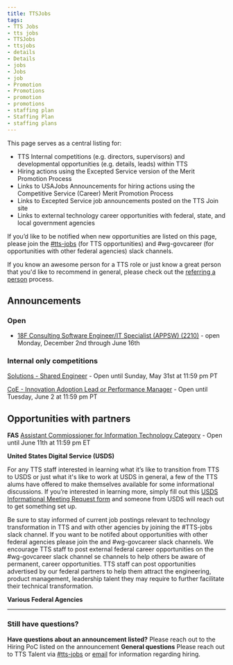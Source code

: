 ```yaml
---
title: TTSJobs
tags:
- TTS Jobs
- tts jobs
- TTSJobs
- ttsjobs
- details
- Details
- jobs 
- Jobs
- job
- Promotion
- Promotions
- promotion
- promotions
- staffing plan
- Staffing Plan
- staffing plans
---
```


This page serves as a central listing for:

- TTS Internal competitions (e.g. directors, supervisors) and developmental opportunities (e.g. details, leads) within TTS
- Hiring actions using the Excepted Service version of the Merit Promotion Process
- Links to USAJobs Announcements for hiring actions using the Competitive Service (Career) Merit Promotion Process
- Links to Excepted Service job announcements posted on the TTS Join site
- Links to external technology career opportunities with federal, state, and local government agencies 

If you’d like to be notified when new opportunities are listed on this page, please join the [#tts-jobs](https://gsa-tts.slack.com/messages/tts-jobs/) (for TTS opportunities) and #wg-govcareer (for opportunities with other federal agencies) slack channels.

If you know an awesome person for a TTS role or just know a great person that you'd like to recommend in general, please check out the [referring a person]({{site.baseurl}}/talent/#referring-a-person) process.

## Announcements

### Open

- [18F Consulting Software Engineer/IT Specialist (APPSW) (2210)](https://join.tts.gsa.gov/join/consulting-software-engineer/)  - open Monday, December 2nd through June 16th


### Internal only competitions

[Solutions - Shared Engineer](https://docs.google.com/document/d/1I4dRjWj9OzuuFQJvGppnMCojFsseHLqPPc7pc-IDTbw/edit?usp=sharing) - Open until Sunday, May 31st at 11:59 pm PT

[CoE - Innovation Adoption Lead or Performance Manager](https://docs.google.com/document/d/1sqkY3Nbd9CDJjvgATn4rg7vHJ0mF7j-p3ku9B8BrXFc/edit?ts=5ecfafea) - Open until Tuesday, June 2 at 11:59 pm PT

## Opportunities with partners

**FAS**
[Assistant Commiossioner for Information Technology Category](https://www.usajobs.gov/GetJob/ViewDetails/569416200) - Open until June 11th at 11:59 pm ET

**United States Digital Service (USDS)**

For any TTS staff interested in learning what it’s like to transition from TTS to USDS or just what it's like to work at USDS in general, a few of the TTS alums have offered to make themselves available for some informational discussions. If you’re interested in learning more, simply fill out this [USDS Informational Meeting Request form](https://docs.google.com/forms/d/e/1FAIpQLSfzbkhF6ahHv8-mu3BOpl6l7qg_kVyHuGUpDMcA-cPW60BfoQ/viewform?usp=sf_link) and someone from USDS will reach out to get something set up.

Be sure to stay informed of current job postings relevant to technology transformation in TTS and with other agencies by joining the #TTS-jobs slack channel. If you want to be notifed about opportunities with other federal agencies please join the and #wg-govcareer slack channels.  We encourage TTS staff to post external federal career opportunities on the #wg-govcareer slack channel se channels to help others be aware of permanent, career opportunities.  TTS staff can post opportunities advertised by our federal partners to help them attract the engineering, product management, leadership talent they may require to further facilitate their technical transformation.  

**Various Federal Agencies**



---------------------------------------------------------------------

### Still have questions?

**Have questions about an announcement listed?** Please reach out to the Hiring PoC listed on the announcement
**General questions** Please reach out to TTS Talent via [#tts-jobs](https://gsa-tts.slack.com/messages/tts-jobs/) or [email](mailto:tts-talentteam@gsa.gov) for information regarding hiring.
